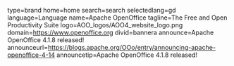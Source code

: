 type=brand
home=home
search=search
selectedlang=gd
language=Language
name=Apache OpenOffice
tagline=The Free and Open Productivity Suite
logo=AOO_logos/AOO4_website_logo.png
domain=https://www.openoffice.org
divid=bannera
announce=Apache OpenOffice 4.1.8 released!
announceurl=https://blogs.apache.org/OOo/entry/announcing-apache-openoffice-4-14
announcetip=Apache OpenOffice 4.1.8 released!
~~~~~~
